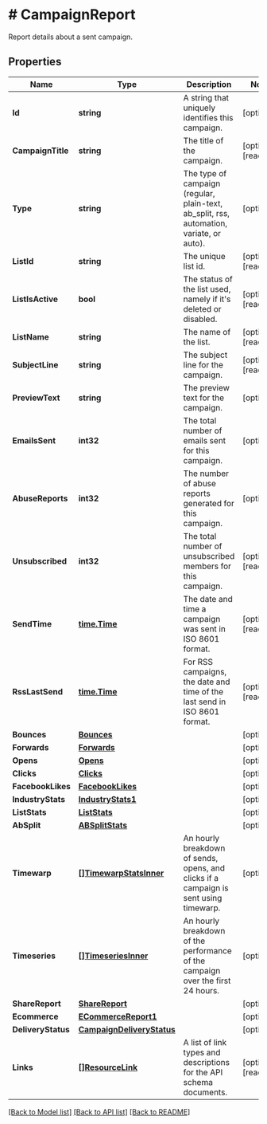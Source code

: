# # CampaignReport
Report details about a sent campaign.

## Properties 


Name | Type | Description | Notes
------------ | ------------- | ------------- | -------------
**Id**| **string** | A string that uniquely identifies this campaign.  | [optional]
**CampaignTitle**| **string** | The title of the campaign.  | [optional] [readonly]
**Type**| **string** | The type of campaign (regular, plain-text, ab_split, rss, automation, variate, or auto).  | [optional]
**ListId**| **string** | The unique list id.  | [optional] [readonly]
**ListIsActive**| **bool** | The status of the list used, namely if it&#39;s deleted or disabled.  | [optional] [readonly]
**ListName**| **string** | The name of the list.  | [optional] [readonly]
**SubjectLine**| **string** | The subject line for the campaign.  | [optional] [readonly]
**PreviewText**| **string** | The preview text for the campaign.  | [optional]
**EmailsSent**| **int32** | The total number of emails sent for this campaign.  | [optional]
**AbuseReports**| **int32** | The number of abuse reports generated for this campaign.  | [optional]
**Unsubscribed**| **int32** | The total number of unsubscribed members for this campaign.  | [optional] [readonly]
**SendTime**| [**time.Time**](time.Time.md) | The date and time a campaign was sent in ISO 8601 format.  | [optional] [readonly]
**RssLastSend**| [**time.Time**](time.Time.md) | For RSS campaigns, the date and time of the last send in ISO 8601 format.  | [optional] [readonly]
**Bounces**| [**Bounces**](Bounces.md) |   | [optional]
**Forwards**| [**Forwards**](Forwards.md) |   | [optional]
**Opens**| [**Opens**](Opens.md) |   | [optional]
**Clicks**| [**Clicks**](Clicks.md) |   | [optional]
**FacebookLikes**| [**FacebookLikes**](FacebookLikes.md) |   | [optional]
**IndustryStats**| [**IndustryStats1**](IndustryStats1.md) |   | [optional]
**ListStats**| [**ListStats**](ListStats.md) |   | [optional]
**AbSplit**| [**ABSplitStats**](ABSplitStats.md) |   | [optional]
**Timewarp**| [**[]TimewarpStatsInner**](TimewarpStatsInner.md) | An hourly breakdown of sends, opens, and clicks if a campaign is sent using timewarp.  | [optional]
**Timeseries**| [**[]TimeseriesInner**](TimeseriesInner.md) | An hourly breakdown of the performance of the campaign over the first 24 hours.  | [optional]
**ShareReport**| [**ShareReport**](ShareReport.md) |   | [optional]
**Ecommerce**| [**ECommerceReport1**](ECommerceReport1.md) |   | [optional]
**DeliveryStatus**| [**CampaignDeliveryStatus**](CampaignDeliveryStatus.md) |   | [optional]
**Links**| [**[]ResourceLink**](ResourceLink.md) | A list of link types and descriptions for the API schema documents.  | [optional] [readonly]


[[Back to Model list]](../../README.md#models) [[Back to API list]](../../README.md#endpoints) [[Back to README]](../../README.md)

